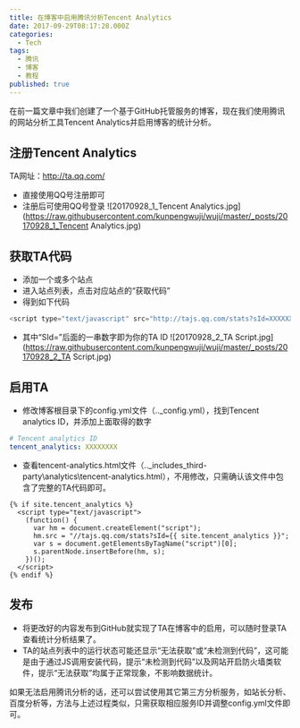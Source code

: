 ```yaml
---
title: 在博客中启用腾讯分析Tencent Analytics
date: 2017-09-29T08:17:28.000Z
categories:
  - Tech
tags:
  - 腾讯
  - 博客
  - 教程
published: true
---
```


在前一篇文章中我们创建了一个基于GitHub托管服务的博客，现在我们使用腾讯的网站分析工具Tencent Analytics并启用博客的统计分析。


## 注册Tencent Analytics
TA网址：http://ta.qq.com/ 
- 直接使用QQ号注册即可
- 注册后可使用QQ号登录
![20170928_1_Tencent Analytics.jpg](https://raw.githubusercontent.com/kunpengwuji/wuji/master/_posts/20170928_1_Tencent Analytics.jpg)

## 获取TA代码
- 添加一个或多个站点
- 进入站点列表，点击对应站点的“获取代码”
- 得到如下代码
```Javascript
<script type="text/javascript" src="http://tajs.qq.com/stats?sId=XXXXXXXX" charset="UTF-8"></script>
```
- 其中“SId=”后面的一串数字即为你的TA ID
![20170928_2_TA Script.jpg](https://raw.githubusercontent.com/kunpengwuji/wuji/master/_posts/20170928_2_TA Script.jpg)

## 启用TA
- 修改博客根目录下的config.yml文件（..\_config.yml），找到Tencent analytics ID，并添加上面取得的数字
```Yaml 
# Tencent analytics ID
tencent_analytics: XXXXXXXX
```
  
- 查看tencent-analytics.html文件（..\_includes\_third-party\analytics\tencent-analytics.html），不用修改，只需确认该文件中包含了完整的TA代码即可。
```
{% if site.tencent_analytics %}
  <script type="text/javascript">
    (function() {
      var hm = document.createElement("script");
      hm.src = "//tajs.qq.com/stats?sId={{ site.tencent_analytics }}";
      var s = document.getElementsByTagName("script")[0];
      s.parentNode.insertBefore(hm, s);
    })();
  </script>
{% endif %}
```

## 发布
- 将更改好的内容发布到GitHub就实现了TA在博客中的启用，可以随时登录TA查看统计分析结果了。
- TA的站点列表中的运行状态可能还显示“无法获取”或“未检测到代码”，这可能是由于通过JS调用安装代码，提示“未检测到代码”以及网站开启防火墙类软件，提示“无法获取”均属于正常现象，不影响数据统计。

如果无法启用腾讯分析的话，还可以尝试使用其它第三方分析服务，如站长分析、百度分析等，方法与上述过程类似，只需获取相应服务ID并调整config.yml文件即可。
